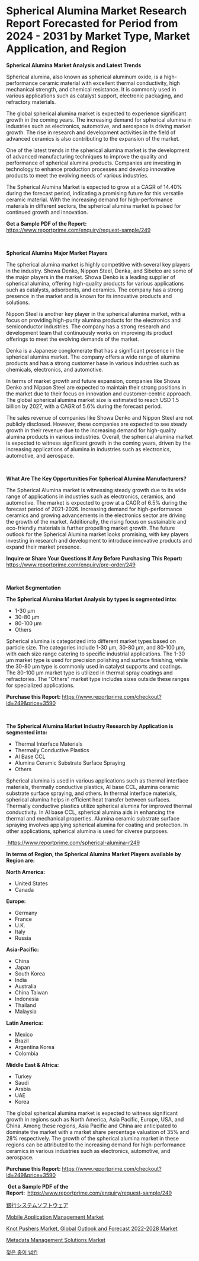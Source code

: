 <p><h1>Spherical Alumina Market Research Report Forecasted for Period from 2024 -  2031 by Market Type, Market Application, and Region</h1></p><p><strong>Spherical Alumina Market Analysis and Latest Trends</strong></p>
<p><p>Spherical alumina, also known as spherical aluminum oxide, is a high-performance ceramic material with excellent thermal conductivity, high mechanical strength, and chemical resistance. It is commonly used in various applications such as catalyst support, electronic packaging, and refractory materials.</p><p>The global spherical alumina market is expected to experience significant growth in the coming years. The increasing demand for spherical alumina in industries such as electronics, automotive, and aerospace is driving market growth. The rise in research and development activities in the field of advanced ceramics is also contributing to the expansion of the market.</p><p>One of the latest trends in the spherical alumina market is the development of advanced manufacturing techniques to improve the quality and performance of spherical alumina products. Companies are investing in technology to enhance production processes and develop innovative products to meet the evolving needs of various industries.</p><p>The Spherical Alumina Market is expected to grow at a CAGR of 14.40% during the forecast period, indicating a promising future for this versatile ceramic material. With the increasing demand for high-performance materials in different sectors, the spherical alumina market is poised for continued growth and innovation.</p></p>
<p><strong>Get a Sample PDF of the Report:&nbsp;</strong> <a href="https://www.reportprime.com/enquiry/request-sample/249">https://www.reportprime.com/enquiry/request-sample/249</a></p>
<p>&nbsp;</p>
<p><strong>Spherical Alumina Major Market Players</strong></p>
<p><p>The spherical alumina market is highly competitive with several key players in the industry. Showa Denko, Nippon Steel, Denka, and Sibelco are some of the major players in the market. Showa Denko is a leading supplier of spherical alumina, offering high-quality products for various applications such as catalysts, adsorbents, and ceramics. The company has a strong presence in the market and is known for its innovative products and solutions.</p><p>Nippon Steel is another key player in the spherical alumina market, with a focus on providing high-purity alumina products for the electronics and semiconductor industries. The company has a strong research and development team that continuously works on improving its product offerings to meet the evolving demands of the market.</p><p>Denka is a Japanese conglomerate that has a significant presence in the spherical alumina market. The company offers a wide range of alumina products and has a strong customer base in various industries such as chemicals, electronics, and automotive.</p><p>In terms of market growth and future expansion, companies like Showa Denko and Nippon Steel are expected to maintain their strong positions in the market due to their focus on innovation and customer-centric approach. The global spherical alumina market size is estimated to reach USD 1.5 billion by 2027, with a CAGR of 5.6% during the forecast period.</p><p>The sales revenue of companies like Showa Denko and Nippon Steel are not publicly disclosed. However, these companies are expected to see steady growth in their revenue due to the increasing demand for high-quality alumina products in various industries. Overall, the spherical alumina market is expected to witness significant growth in the coming years, driven by the increasing applications of alumina in industries such as electronics, automotive, and aerospace.</p></p>
<p>&nbsp;</p>
<p><strong>What Are The Key Opportunities For Spherical Alumina Manufacturers?</strong></p>
<p><p>The Spherical Alumina market is witnessing steady growth due to its wide range of applications in industries such as electronics, ceramics, and automotive. The market is expected to grow at a CAGR of 6.5% during the forecast period of 2021-2026. Increasing demand for high-performance ceramics and growing advancements in the electronics sector are driving the growth of the market. Additionally, the rising focus on sustainable and eco-friendly materials is further propelling market growth. The future outlook for the Spherical Alumina market looks promising, with key players investing in research and development to introduce innovative products and expand their market presence.</p></p>
<p><strong>Inquire or Share Your Questions If Any Before Purchasing This Report:</strong> <a href="https://www.reportprime.com/enquiry/pre-order/249">https://www.reportprime.com/enquiry/pre-order/249</a></p>
<p>&nbsp;</p>
<p><strong>Market Segmentation</strong></p>
<p><strong>The Spherical Alumina Market Analysis by types is segmented into:</strong></p>
<p><ul><li>1-30 μm</li><li>30-80 μm</li><li>80-100 μm</li><li>Others</li></ul></p>
<p><p>Spherical alumina is categorized into different market types based on particle size. The categories include 1-30 μm, 30-80 μm, and 80-100 μm, with each size range catering to specific industrial applications. The 1-30 μm market type is used for precision polishing and surface finishing, while the 30-80 μm type is commonly used in catalyst supports and coatings. The 80-100 μm market type is utilized in thermal spray coatings and refractories. The "Others" market type includes sizes outside these ranges for specialized applications.</p></p>
<p><strong>Purchase this Report:&nbsp;</strong><a href="https://www.reportprime.com/checkout?id=249&price=3590">https://www.reportprime.com/checkout?id=249&price=3590</a></p>
<p>&nbsp;</p>
<p><strong>The Spherical Alumina Market Industry Research by Application is segmented into:</strong></p>
<p><ul><li>Thermal Interface Materials</li><li>Thermally Conductive Plastics</li><li>Al Base CCL</li><li>Alumina Ceramic Substrate Surface Spraying</li><li>Others</li></ul></p>
<p><p>Spherical alumina is used in various applications such as thermal interface materials, thermally conductive plastics, Al base CCL, alumina ceramic substrate surface spraying, and others. In thermal interface materials, spherical alumina helps in efficient heat transfer between surfaces. Thermally conductive plastics utilize spherical alumina for improved thermal conductivity. In Al base CCL, spherical alumina aids in enhancing the thermal and mechanical properties. Alumina ceramic substrate surface spraying involves applying spherical alumina for coating and protection. In other applications, spherical alumina is used for diverse purposes.</p></p>
<p><a href="https://www.reportprime.com/spherical-alumina-r249">&nbsp;https://www.reportprime.com/spherical-alumina-r249</a></p>
<p><strong>In terms of Region, the Spherical Alumina Market Players available by Region are:</strong></p>
<p>
    <p> <strong> North America: </strong>
        <ul>
            <li>United States</li>
            <li>Canada</li>
        </ul>
        </p> 
    <p> <strong> Europe: </strong>
        <ul>
            <li>Germany</li>
            <li>France</li>
            <li>U.K.</li>
            <li>Italy</li>
            <li>Russia</li>
        </ul>
        </p> 
    <p> <strong> Asia-Pacific: </strong>
        <ul>
            <li>China</li>
            <li>Japan</li>
            <li>South Korea</li>
            <li>India</li>
            <li>Australia</li>
            <li>China Taiwan</li>
            <li>Indonesia</li>
            <li>Thailand</li>
            <li>Malaysia</li>
        </ul>
        </p> 
    <p> <strong> Latin America: </strong>
        <ul>
            <li>Mexico</li>
            <li>Brazil</li>
            <li>Argentina Korea</li>
            <li>Colombia</li>
        </ul>
        </p> 
    <p> <strong> Middle East & Africa: </strong>
        <ul>
            <li>Turkey</li>
            <li>Saudi</li>
            <li>Arabia</li>
            <li>UAE</li>
            <li>Korea</li>
        </ul>
    </p>
    </p>
<p><p>The global spherical alumina market is expected to witness significant growth in regions such as North America, Asia Pacific, Europe, USA, and China. Among these regions, Asia Pacific and China are anticipated to dominate the market with a market share percentage valuation of 35% and 28% respectively. The growth of the spherical alumina market in these regions can be attributed to the increasing demand for high-performance ceramics in various industries such as electronics, automotive, and aerospace.</p></p>
<p><strong>Purchase this Report: </strong><a href="https://www.reportprime.com/checkout?id=249&price=3590">https://www.reportprime.com/checkout?id=249&price=3590</a></p>
<p>&nbsp;<strong>Get a Sample PDF of the Report:&nbsp;&nbsp;</strong><a href="https://www.reportprime.com/enquiry/request-sample/249">https://www.reportprime.com/enquiry/request-sample/249</a></p>
<p><strong></strong></p>
<p><p><a href="https://medium.com/@raquelrreese22024/%E9%8A%80%E8%A1%8C%E3%82%B7%E3%82%B9%E3%83%86%E3%83%A0%E3%82%BD%E3%83%95%E3%83%88%E3%82%A6%E3%82%A7%E3%82%A2%E3%81%AE%E5%B8%82%E5%A0%B4%E3%82%B7%E3%82%A7%E3%82%A2%E3%81%A8%E6%96%B0%E3%81%97%E3%81%84%E3%83%88%E3%83%AC%E3%83%B3%E3%83%89%E5%88%86%E6%9E%90-%E3%81%9D%E3%81%AE%E3%82%BF%E3%82%A4%E3%83%97-%E3%82%A2%E3%83%97%E3%83%AA%E3%82%B1%E3%83%BC%E3%82%B7%E3%83%A7%E3%83%B3-%E3%82%A8%E3%83%B3%E3%83%89%E3%83%A6%E3%83%BC%E3%82%B9%E3%81%AB%E3%82%88%E3%82%8A-2024%E5%B9%B4%E3%81%8B%E3%82%892031%E5%B9%B4%E3%81%BE%E3%81%A7%E3%81%AE%E4%BA%88%E6%B8%AC-a4a6e5541e36">銀行システムソフトウェア</a></p><p><a href="https://www.linkedin.com/pulse/mobile-application-management-market-share-amp-analysis-growth-5ohqf">Mobile Application Management Market</a></p><p><a href="https://medium.com/@pinkierau13/global-knot-pushers-market-global-outlook-and-forecast-2022-2028-market-exploring-market-share-77b88c2659cd">Knot Pushers Market, Global Outlook and Forecast 2022-2028 Market</a></p><p><a href="https://www.linkedin.com/pulse/metadata-management-solutions-market-emerging-trends-future-ekprc">Metadata Management Solutions Market</a></p><p><a href="https://medium.com/@reylowe2022/%EA%B8%80%EB%A1%9C%EB%B2%8C-%EC%A0%96%EC%9D%80-%EC%A2%85%EC%9D%B4-%EB%83%85%ED%82%A8-%EC%8B%9C%EC%9E%A5-%EC%A0%90%EC%9C%A0%EC%9C%A8-%EB%B0%8F-%EC%84%B1%EC%9E%A5-%EA%B8%B0%ED%9A%8C-%EB%B0%8F-2024%EB%85%84%EB%B6%80%ED%84%B0-2031%EB%85%84%EA%B9%8C%EC%A7%80-8-2-%EC%9D%98-%EC%97%B0%ED%8F%89%EA%B7%A0-%EC%84%B1%EC%9E%A5%EB%A5%A0%EB%A1%9C-%EC%84%B1%EC%9E%A5%ED%95%98%EB%8A%94-%EC%8B%9C%EC%9E%A5-%EA%B7%9C%EB%AA%A8-2260fe314343">젖은 종이 냅킨</a></p></p>